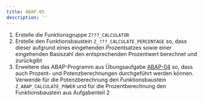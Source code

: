 ```yaml
---
title: ABAP-05
description: ''
---
```


1. Erstelle die Funktionsgruppe `Z???_CALCULATOR`
2. Erstelle den Funktionsbaustein `Z_???_CALCULATE_PERCENTAGE` so, dass dieser aufgrund eines eingehenden Prozentsatzes sowie einer eingehenden Basiszahl den entsprechenden Prozentwert berechnet und zurückgibt
3. Erweitere das ABAP-Programm aus Übungsaufgabe [ABAP-04](abap-04.md) so, dass auch Prozent- und Potenzberechnungen durchgeführt werden können. Verwende für die Potenzberechnung den Funktionsbaustein `Z_ABAP_CALCULATE_POWER` und für die Prozentberechnung den 
Funktionsbaustein aus Aufgabenteil 2

